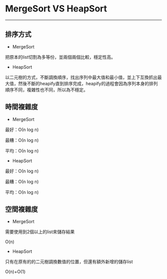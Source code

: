 # MergeSort VS HeapSort  

---

## 排序方式
- MergeSort

把原本的list切割為多等份，並兩個兩個比較，穩定性高。
- HeapSort

以二元樹的方式，不斷調換順序，找出序列中最大值和最小值，並上下互換抓出最大值，然後不斷的heapify直到排序完成，heapify的過程會因為序列本身的排列順序不同，複雜性也不同，所以為不穩定。
## 時間複雜度
- MergeSort

最好：Ο(n log n)                                            

最糟：Ο(n log n)

平均：Ο(n log n)

- HeapSort

最好：Ο(n log n)

最糟：Ο(n log n)

平均：Ο(n log n)

## 空間複雜度
- MergeSort

需要使用到2個以上的list來儲存結果

O(n)

- HeapSort

只有在原有的的二元樹調換數值的位置，但還有額外新增的儲存list

O(n)+O(1)

